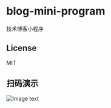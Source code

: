 # blog-mini-program

技术博客小程序

## License

MIT

## 扫码演示

![Image text](https://cloud-image.blog.zblzm.xyz/cover/2019/06/06/9kt5I3eAPcIxpLZcvqOaghtzZnaZjVEhfgic4qJ1.jpg)